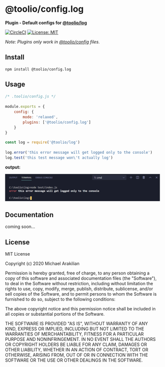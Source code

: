# @toolio/config.log

**Plugin - Default configs for [@toolio/log](https://github.com/tooliojs/log)**

[![CircleCI](https://circleci.com/gh/tooliojs/config.log.svg?style=shield)](https://circleci.com/gh/tooliojs/config.log)
[![License: MIT](https://img.shields.io/badge/License-MIT-blue.svg)](https://github.com/tooliojs/config.log/blob/master/LICENSE.md)

*Note: Plugins only work in [@toolio/config](https://github.com/tooliojs/config) files.*

## Install
```
npm install @toolio/config.log
```

## Usage
```js
/* .toolio/config.js */

module.exports = {
    config: {
        mode: 'relaxed',
        plugins: ['@toolio/config.log']
    }
}
```
```js
const log = require('@toolio/log')

log.error('this error message will get logged only to the console')
log.test('this test message won\'t actually log')
```
**output:**

![@toolio/log example output.](https://raw.githubusercontent.com/arakilian0/images/master/toolio-log-usage-v2.png "@toolio/log example output.")

## Documentation
coming soon...

## License

MIT License

Copyright (c) 2020 Michael Arakilian

Permission is hereby granted, free of charge, to any person obtaining a copy
of this software and associated documentation files (the "Software"), to deal
in the Software without restriction, including without limitation the rights
to use, copy, modify, merge, publish, distribute, sublicense, and/or sell
copies of the Software, and to permit persons to whom the Software is
furnished to do so, subject to the following conditions:

The above copyright notice and this permission notice shall be included in all
copies or substantial portions of the Software.

THE SOFTWARE IS PROVIDED "AS IS", WITHOUT WARRANTY OF ANY KIND, EXPRESS OR
IMPLIED, INCLUDING BUT NOT LIMITED TO THE WARRANTIES OF MERCHANTABILITY,
FITNESS FOR A PARTICULAR PURPOSE AND NONINFRINGEMENT. IN NO EVENT SHALL THE
AUTHORS OR COPYRIGHT HOLDERS BE LIABLE FOR ANY CLAIM, DAMAGES OR OTHER
LIABILITY, WHETHER IN AN ACTION OF CONTRACT, TORT OR OTHERWISE, ARISING FROM,
OUT OF OR IN CONNECTION WITH THE SOFTWARE OR THE USE OR OTHER DEALINGS IN THE
SOFTWARE.